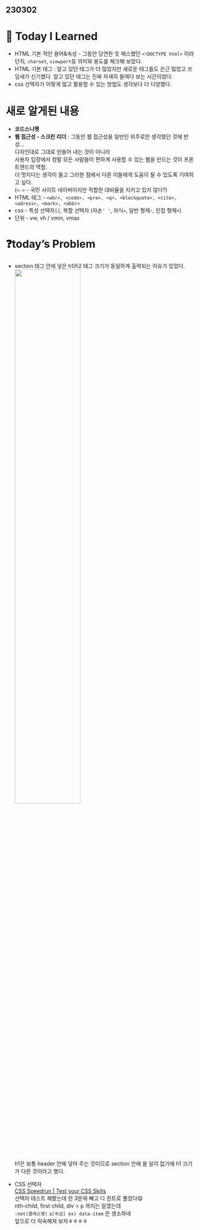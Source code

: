 ## 230302

# 📒 Today I Learned


- HTML 기본 적인 용어&속성 - 그동안 당연한 듯 패스했던 `<!DOCTYPE html>` 이라던지, `charset`, `viewport`등 의미와 용도를 체크해 보았다.
- HTML 기본 태그 : 알고 있던 태그가 더 많았지만 새로운 태그들도 은근 많았고 쓰임새가 신기했다. 알고 있던 태그는 진짜 자세히 들여다 보는 시간이었다.
- css 선택자가 이렇게 많고 활용할 수 있는 방법도 생각보다 더 다양했다.

# 새로 알게된 내용


- **코드스니펫**
- **웹 접근성 - 스크린 리더** : 그동안 웹 접근성을 일반인 위주로만 생각했던 것에 반성…<br>디자인대로 그대로 만들어 내는 것이 아니라 <br>사용자 입장에서 정말 모든 사람들이 편하게 사용할 수 있는 웹을 만드는 것이 프론트엔드의 역할. <br>더 멋지다는 생각이 들고 그러한 점에서 다른 이들에게 도움이 될 수 있도록 기여하고 싶다. <br>(`<->` - 국민 사이트 네이버이지만 적합한 대비율을 지키고 있지 않다?)
- HTML 태그 - `<wbr>, <code>, <pre>, <q>, <blockquote>, <cite>, <adress>, <mark>, <abbr>`
- css - 특성 선택자`[]`, 복합 선택자 (자손`' '`, 자식`>`, 일반 형제`~`, 인접 형제`+`)
- 단위 - vw, vh / vmin, vmax


# ❓today’s Problem

- section 태그 안에 넣은 h1/h2 태그 크기가 동일하게 출력되는 이슈가 있었다.<img src="https://user-images.githubusercontent.com/105140201/222381137-f395723a-904b-4f02-8180-eb4827c326a7.png" width=60% ><br>h1은 보통 header 안에 넣어 주는 것이므로 section 안에 쓸 일이 없기에 h1 크기가 다른 것이라고 했다.

- CSS 선택자<br>
[CSS Speedrun | Test your CSS Skills](https://css-speedrun.netlify.app/)<br>
선택자 테스트 해봤는데 한 3문제 빼고 다 힌트로 풀었다😋<br>
nth-child, first child, div > p 까지는 알겠는데<br>
`:not(클래스명)` `a[속성] ex) data-item` 은 생소하네<br>
앞으로 더 익숙해져 보자ㅎㅎㅎㅎ
